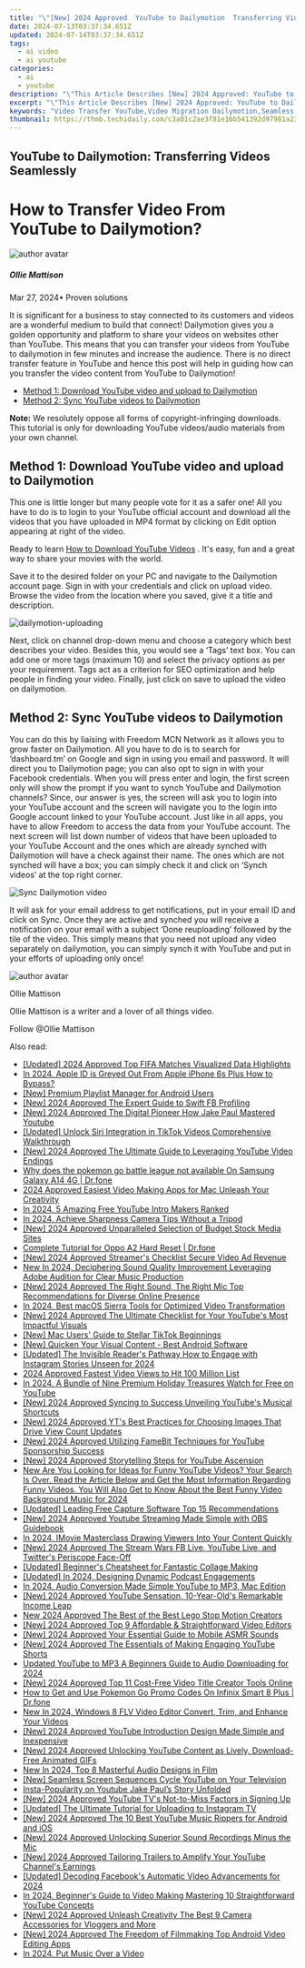 ```yaml
---
title: "\"[New] 2024 Approved  YouTube to Dailymotion  Transferring Videos Seamlessly\""
date: 2024-07-13T03:37:34.651Z
updated: 2024-07-14T03:37:34.651Z
tags:
  - ai video
  - ai youtube
categories:
  - ai
  - youtube
description: "\"This Article Describes [New] 2024 Approved: YouTube to Dailymotion: Transferring Videos Seamlessly\""
excerpt: "\"This Article Describes [New] 2024 Approved: YouTube to Dailymotion: Transferring Videos Seamlessly\""
keywords: "Video Transfer YouTube,Video Migration Dailymotion,Seamless Video Move,Direct Channel Uploading,Stream Switch Tactics,Transferring Videos Quick,Easy Dailymotion Shift"
thumbnail: https://thmb.techidaily.com/c3a01c2ae3f81e16b541392d97981a23b54ae2c3ac66e84b016298cd54b25a5e.jpg
---
```


## YouTube to Dailymotion: Transferring Videos Seamlessly

# How to Transfer Video From YouTube to Dailymotion?

![author avatar](https://images.wondershare.com/filmora/article-images/ollie-mattison.jpg)

##### Ollie Mattison

 Mar 27, 2024• Proven solutions

It is significant for a business to stay connected to its customers and videos are a wonderful medium to build that connect! Dailymotion gives you a golden opportunity and platform to share your videos on websites other than YouTube. This means that you can transfer your videos from YouTube to dailymotion in few minutes and increase the audience. There is no direct transfer feature in YouTube and hence this post will help in guiding how can you transfer the video content from YouTube to Dailymotion!

* [Method 1: Download YouTube video and upload to Dailymotion](#part1)
* [Method 2: Sync YouTube videos to Dailymotion](#part2)

**Note:** We resolutely oppose all forms of copyright-infringing downloads. This tutorial is only for downloading YouTube videos/audio materials from your own channel.

## Method 1: Download YouTube video and upload to Dailymotion

This one is little longer but many people vote for it as a safer one! All you have to do is to login to your YouTube official account and download all the videos that you have uploaded in MP4 format by clicking on Edit option appearing at right of the video.

Ready to learn [How to Download YouTube Videos](https://tools.techidaily.com/wondershare/filmora/download/) . It's easy, fun and a great way to share your movies with the world.

Save it to the desired folder on your PC and navigate to the Dailymotion account page. Sign in with your credentials and click on upload video. Browse the video from the location where you saved, give it a title and description.

![dailymotion-uploading](https://images.wondershare.com/filmora/article-images/dailymotion-uploading.jpg)

Next, click on channel drop-down menu and choose a category which best describes your video. Besides this, you would see a ‘Tags’ text box. You can add one or more tags (maximum 10) and select the privacy options as per your requirement. Tags act as a criterion for SEO optimization and help people in finding your video. Finally, just click on save to upload the video on dailymotion.

## Method 2: Sync YouTube videos to Dailymotion

You can do this by liaising with Freedom MCN Network as it allows you to grow faster on Dailymotion. All you have to do is to search for ‘dashboard.tm’ on Google and sign in using you email and password. It will direct you to Dailymotion page; you can also opt to sign in with your Facebook credentials. When you will press enter and login, the first screen only will show the prompt if you want to synch YouTube and Dailymotion channels? Since, our answer is yes, the screen will ask you to login into your YouTube account and the screen will navigate you to the login into Google account linked to your YouTube account. Just like in all apps, you have to allow Freedom to access the data from your YouTube account. The next screen will list down number of videos that have been uploaded to your YouTube Account and the ones which are already synched with Dailymotion will have a check against their name. The ones which are not synched will have a box; you can simply check it and click on ‘Synch videos’ at the top right corner.

![Sync Dailymotion video](https://images.wondershare.com/filmora/article-images/sync-dailymotion-video.jpg)

It will ask for your email address to get notifications, put in your email ID and click on Sync. Once they are active and synched you will receive a notification on your email with a subject ‘Done reuploading’ followed by the tile of the video. This simply means that you need not upload any video separately on dailymotion, you can simply synch it with YouTube and put in your efforts of uploading only once!

![author avatar](https://images.wondershare.com/filmora/article-images/ollie-mattison.jpg)

Ollie Mattison

Ollie Mattison is a writer and a lover of all things video.

Follow @Ollie Mattison


<ins class="adsbygoogle"
     style="display:block"
     data-ad-format="autorelaxed"
     data-ad-client="ca-pub-7571918770474297"
     data-ad-slot="1223367746"></ins>



<ins class="adsbygoogle"
     style="display:block"
     data-ad-client="ca-pub-7571918770474297"
     data-ad-slot="8358498916"
     data-ad-format="auto"
     data-full-width-responsive="true"></ins>

<span class="atpl-alsoreadstyle">Also read:</span>
<div><ul>
<li><a href="https://youtube-lab.techidaily.com/ed-2024-approved-top-fifa-matches-visualized-data-highlights/"><u>[Updated] 2024 Approved  Top FIFA Matches  Visualized Data Highlights</u></a></li>
<li><a href="https://apple-account.techidaily.com/in-2024-apple-id-is-greyed-out-from-apple-iphone-6s-plus-how-to-bypass-by-drfone-ios/"><u>In 2024, Apple ID is Greyed Out From Apple iPhone 6s Plus How to Bypass?</u></a></li>
<li><a href="https://extra-guidance.techidaily.com/new-premium-playlist-manager-for-android-users/"><u>[New] Premium Playlist Manager for Android Users</u></a></li>
<li><a href="https://facebook-videos.techidaily.com/new-2024-approved-the-expert-guide-to-swift-fb-profiling/"><u>[New] 2024 Approved  The Expert Guide to Swift FB Profiling</u></a></li>
<li><a href="https://youtube-data.techidaily.com/024-approved-the-digital-pioneer-how-jake-paul-mastered-youtube/"><u>[New] 2024 Approved  The Digital Pioneer  How Jake Paul Mastered Youtube</u></a></li>
<li><a href="https://tiktok-clips.techidaily.com/updated-unlock-siri-integration-in-tiktok-videos-comprehensive-walkthrough/"><u>[Updated] Unlock Siri Integration in TikTok Videos  Comprehensive Walkthrough</u></a></li>
<li><a href="https://youtube-data.techidaily.com/024-approved-the-ultimate-guide-to-leveraging-youtube-video-endings/"><u>[New] 2024 Approved  The Ultimate Guide to Leveraging YouTube Video Endings</u></a></li>
<li><a href="https://change-location.techidaily.com/why-does-the-pokemon-go-battle-league-not-available-on-samsung-galaxy-a14-4g-drfone-by-drfone-virtual-android/"><u>Why does the pokemon go battle league not available On Samsung Galaxy A14 4G | Dr.fone</u></a></li>
<li><a href="https://ai-driven-video-production.techidaily.com/2024-approved-easiest-video-making-apps-for-mac-unleash-your-creativity/"><u>2024 Approved Easiest Video Making Apps for Mac Unleash Your Creativity</u></a></li>
<li><a href="https://youtube-data.techidaily.com/24-5-amazing-free-youtube-intro-makers-ranked/"><u>In 2024, 5 Amazing Free YouTube Intro Makers Ranked</u></a></li>
<li><a href="https://youtube-data.techidaily.com/24-achieve-sharpness-camera-tips-without-a-tripod/"><u>In 2024, Achieve Sharpness  Camera Tips Without a Tripod</u></a></li>
<li><a href="https://youtube-data.techidaily.com/024-approved-unparalleled-selection-of-budget-stock-media-sites/"><u>[New] 2024 Approved  Unparalleled Selection of Budget Stock Media Sites</u></a></li>
<li><a href="https://techidaily.com/complete-tutorial-for-oppo-a2-hard-reset-drfone-by-drfone-reset-android-reset-android/"><u>Complete Tutorial for Oppo A2 Hard Reset | Dr.fone</u></a></li>
<li><a href="https://youtube-data.techidaily.com/024-approved-streamers-checklist-secure-video-ad-revenue/"><u>[New] 2024 Approved  Streamer's Checklist  Secure Video Ad Revenue</u></a></li>
<li><a href="https://sound-tweaking.techidaily.com/new-in-2024-deciphering-sound-quality-improvement-leveraging-adobe-audition-for-clear-music-production/"><u>New In 2024, Deciphering Sound Quality Improvement Leveraging Adobe Audition for Clear Music Production</u></a></li>
<li><a href="https://youtube-data.techidaily.com/024-approved-the-right-sound-the-right-mic-top-recommendations-for-diverse-online-presence/"><u>[New] 2024 Approved  The Right Sound, The Right Mic  Top Recommendations for Diverse Online Presence</u></a></li>
<li><a href="https://extra-lessons.techidaily.com/in-2024-best-macos-sierra-tools-for-optimized-video-transformation/"><u>In 2024, Best macOS Sierra Tools for Optimized Video Transformation</u></a></li>
<li><a href="https://youtube-data.techidaily.com/024-approved-the-ultimate-checklist-for-your-youtubes-most-impactful-visuals/"><u>[New] 2024 Approved  The Ultimate Checklist for Your YouTube's Most Impactful Visuals</u></a></li>
<li><a href="https://tiktok-video-files.techidaily.com/new-mac-users-guide-to-stellar-tiktok-beginnings/"><u>[New] Mac Users' Guide to Stellar TikTok Beginnings</u></a></li>
<li><a href="https://extra-approaches.techidaily.com/new-quicken-your-visual-content-best-android-software/"><u>[New] Quicken Your Visual Content - Best Android Software</u></a></li>
<li><a href="https://instagram-videos.techidaily.com/updated-the-invisible-readers-pathway-how-to-engage-with-instagram-stories-unseen-for-2024/"><u>[Updated] The Invisible Reader's Pathway  How to Engage with Instagram Stories Unseen for 2024</u></a></li>
<li><a href="https://youtube-stream.techidaily.com/2024-approved-fastest-video-views-to-hit-100-million-list/"><u>2024 Approved  Fastest Video Views to Hit 100 Million List</u></a></li>
<li><a href="https://youtube-data.techidaily.com/24-a-bundle-of-nine-premium-holiday-treasures-watch-for-free-on-youtube/"><u>In 2024, A Bundle of Nine Premium Holiday Treasures  Watch for Free on YouTube</u></a></li>
<li><a href="https://youtube-data.techidaily.com/024-approved-syncing-to-success-unveiling-youtubes-musical-shortcuts/"><u>[New] 2024 Approved  Syncing to Success  Unveiling YouTube's Musical Shortcuts</u></a></li>
<li><a href="https://youtube-data.techidaily.com/024-approved-yts-best-practices-for-choosing-images-that-drive-view-count-updates/"><u>[New] 2024 Approved  YT's Best Practices for Choosing Images That Drive View Count Updates</u></a></li>
<li><a href="https://youtube-data.techidaily.com/024-approved-utilizing-famebit-techniques-for-youtube-sponsorship-success/"><u>[New] 2024 Approved  Utilizing FameBit Techniques for YouTube Sponsorship Success</u></a></li>
<li><a href="https://youtube-data.techidaily.com/024-approved-storytelling-steps-for-youtube-ascension/"><u>[New] 2024 Approved  Storytelling Steps for YouTube Ascension</u></a></li>
<li><a href="https://ai-video-editing.techidaily.com/1713961501005-new-are-you-looking-for-ideas-for-funny-youtube-videos-your-search-is-over-read-the-article-below-and-get-the-most-information-regarding-funny-videos-you-wi/"><u>New Are You Looking for Ideas for Funny YouTube Videos? Your Search Is Over. Read the Article Below and Get the Most Information Regarding Funny Videos. You Will Also Get to Know About the Best Funny Video Background Music for 2024</u></a></li>
<li><a href="https://visual-screen-recording.techidaily.com/updated-leading-free-capture-software-top-15-recommendations/"><u>[Updated] Leading Free Capture Software  Top 15 Recommendations</u></a></li>
<li><a href="https://youtube-data.techidaily.com/024-approved-youtube-streaming-made-simple-with-obs-guidebook/"><u>[New] 2024 Approved  Youtube Streaming Made Simple with OBS Guidebook</u></a></li>
<li><a href="https://youtube-stream.techidaily.com/in-2024-imovie-masterclass-drawing-viewers-into-your-content-quickly/"><u>In 2024, IMovie Masterclass  Drawing Viewers Into Your Content Quickly</u></a></li>
<li><a href="https://youtube-data.techidaily.com/024-approved-the-stream-wars-fb-live-youtube-live-and-twitters-periscope-face-off/"><u>[New] 2024 Approved  The Stream Wars  FB Live, YouTube Live, and Twitter's Periscope Face-Off</u></a></li>
<li><a href="https://extra-information.techidaily.com/updated-beginners-cheatsheet-for-fantastic-collage-making/"><u>[Updated] Beginner's Cheatsheet for Fantastic Collage Making</u></a></li>
<li><a href="https://article-posts.techidaily.com/updated-in-2024-designing-dynamic-podcast-engagements/"><u>[Updated] In 2024, Designing Dynamic Podcast Engagements</u></a></li>
<li><a href="https://youtube-data.techidaily.com/24-audio-conversion-made-simple-youtube-to-mp3-mac-edition/"><u>In 2024, Audio Conversion Made Simple  YouTube to MP3, Mac Edition</u></a></li>
<li><a href="https://youtube-data.techidaily.com/024-approved-youtube-sensation-10-year-olds-remarkable-income-leap/"><u>[New] 2024 Approved  YouTube Sensation, 10-Year-Old's Remarkable Income Leap</u></a></li>
<li><a href="https://video-creation-software.techidaily.com/new-2024-approved-the-best-of-the-best-lego-stop-motion-creators/"><u>New 2024 Approved The Best of the Best Lego Stop Motion Creators</u></a></li>
<li><a href="https://youtube-data.techidaily.com/024-approved-top-9-affordable-and-straightforward-video-editors/"><u>[New] 2024 Approved  Top 9 Affordable & Straightforward Video Editors</u></a></li>
<li><a href="https://youtube-data.techidaily.com/024-approved-your-essential-guide-to-mobile-asmr-sounds/"><u>[New] 2024 Approved  Your Essential Guide to Mobile ASMR Sounds</u></a></li>
<li><a href="https://youtube-data.techidaily.com/024-approved-the-essentials-of-making-engaging-youtube-shorts/"><u>[New] 2024 Approved  The Essentials of Making Engaging YouTube Shorts</u></a></li>
<li><a href="https://smart-video-editing.techidaily.com/updated-youtube-to-mp3-a-beginners-guide-to-audio-downloading-for-2024/"><u>Updated YouTube to MP3 A Beginners Guide to Audio Downloading for 2024</u></a></li>
<li><a href="https://youtube-data.techidaily.com/024-approved-top-11-cost-free-video-title-creator-tools-online/"><u>[New] 2024 Approved  Top 11 Cost-Free Video Title Creator Tools Online</u></a></li>
<li><a href="https://android-pokemon-go.techidaily.com/how-to-get-and-use-pokemon-go-promo-codes-on-infinix-smart-8-plus-drfone-by-drfone-virtual-android/"><u>How to Get and Use Pokemon Go Promo Codes On Infinix Smart 8 Plus | Dr.fone</u></a></li>
<li><a href="https://ai-video-tools.techidaily.com/new-in-2024-windows-8-flv-video-editor-convert-trim-and-enhance-your-videos/"><u>New In 2024, Windows 8 FLV Video Editor Convert, Trim, and Enhance Your Videos</u></a></li>
<li><a href="https://youtube-data.techidaily.com/024-approved-youtube-introduction-design-made-simple-and-inexpensive/"><u>[New] 2024 Approved  YouTube Introduction Design Made Simple and Inexpensive</u></a></li>
<li><a href="https://youtube-data.techidaily.com/024-approved-unlocking-youtube-content-as-lively-download-free-animated-gifs/"><u>[New] 2024 Approved  Unlocking YouTube Content as Lively, Download-Free Animated GIFs</u></a></li>
<li><a href="https://audio-editing.techidaily.com/new-in-2024-top-8-masterful-audio-designs-in-film/"><u>New In 2024, Top 8 Masterful Audio Designs in Film</u></a></li>
<li><a href="https://youtube-help.techidaily.com/new-seamless-screen-sequences-cycle-youtube-on-your-television/"><u>[New] Seamless Screen Sequences  Cycle YouTube on Your Television</u></a></li>
<li><a href="https://youtube-zero.techidaily.com/-popularity-on-youtube-jake-pauls-story-unfolded/"><u>Insta-Popularity on Youtube  Jake Paul’s Story Unfolded</u></a></li>
<li><a href="https://youtube-data.techidaily.com/024-approved-youtube-tvs-not-to-miss-factors-in-signing-up/"><u>[New] 2024 Approved  YouTube TV's Not-to-Miss Factors in Signing Up</u></a></li>
<li><a href="https://instagram-video-recordings.techidaily.com/updated-the-ultimate-tutorial-for-uploading-to-instagram-tv/"><u>[Updated] The Ultimate Tutorial for Uploading to Instagram TV</u></a></li>
<li><a href="https://youtube-data.techidaily.com/024-approved-the-10-best-youtube-music-rippers-for-android-and-ios/"><u>[New] 2024 Approved  The 10 Best YouTube Music Rippers for Android and iOS</u></a></li>
<li><a href="https://youtube-data.techidaily.com/024-approved-unlocking-superior-sound-recordings-minus-the-mic/"><u>[New] 2024 Approved  Unlocking Superior Sound Recordings  Minus the Mic</u></a></li>
<li><a href="https://youtube-data.techidaily.com/024-approved-tailoring-trailers-to-amplify-your-youtube-channels-earnings/"><u>[New] 2024 Approved  Tailoring Trailers to Amplify Your YouTube Channel's Earnings</u></a></li>
<li><a href="https://facebook-videos.techidaily.com/updated-decoding-facebooks-automatic-video-advancements-for-2024/"><u>[Updated] Decoding Facebook's Automatic Video Advancements for 2024</u></a></li>
<li><a href="https://youtube-data.techidaily.com/24-beginners-guide-to-video-making-mastering-10-straightforward-youtube-concepts/"><u>In 2024, Beginner's Guide to Video Making  Mastering 10 Straightforward YouTube Concepts</u></a></li>
<li><a href="https://youtube-data.techidaily.com/024-approved-unleash-creativity-the-best-9-camera-accessories-for-vloggers-and-more/"><u>[New] 2024 Approved  Unleash Creativity  The Best 9 Camera Accessories for Vloggers and More</u></a></li>
<li><a href="https://youtube-data.techidaily.com/024-approved-the-freedom-of-filmmaking-top-android-video-editing-apps/"><u>[New] 2024 Approved  The Freedom of Filmmaking  Top Android Video Editing Apps</u></a></li>
<li><a href="https://voice-adjusting.techidaily.com/in-2024-put-music-over-a-video/"><u>In 2024, Put Music Over a Video</u></a></li>
</ul></div>
